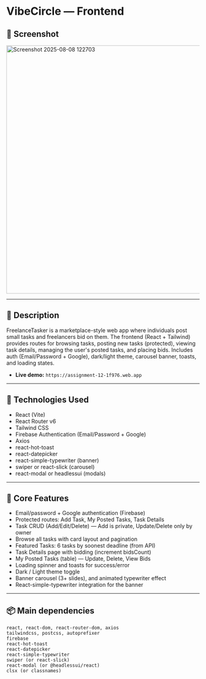 # VibeCircle — Frontend

## 📸 Screenshot
<img width="1302" height="647" alt="Screenshot 2025-08-08 122703" src="https://github.com/user-attachments/assets/e8c7658d-8a48-4be0-a5c4-6cdd7d8b79d7" />

---



## 🔎 Description
FreelanceTasker is a marketplace-style web app where individuals post small tasks and freelancers bid on them. The frontend (React + Tailwind) provides routes for browsing tasks, posting new tasks (protected), viewing task details, managing the user's posted tasks, and placing bids. Includes auth (Email/Password + Google), dark/light theme, carousel banner, toasts, and loading states.

- **Live demo:** `https://assignment-12-1f976.web.app` 

---

## 🧰 Technologies Used
- React (Vite)
- React Router v6
- Tailwind CSS
- Firebase Authentication (Email/Password + Google)
- Axios
- react-hot-toast
- react-datepicker
- react-simple-typewriter (banner)
- swiper or react-slick (carousel)
- react-modal or headlessui (modals)



---

## 🚀 Core Features
- Email/password + Google authentication (Firebase)
- Protected routes: Add Task, My Posted Tasks, Task Details
- Task CRUD (Add/Edit/Delete) — Add is private, Update/Delete only by owner
- Browse all tasks with card layout and pagination
- Featured Tasks: 6 tasks by soonest deadline (from API)
- Task Details page with bidding (increment bidsCount)
- My Posted Tasks (table) — Update, Delete, View Bids
- Loading spinner and toasts for success/error
- Dark / Light theme toggle
- Banner carousel (3+ slides), and animated typewriter effect
- React-simple-typewriter integration for the banner

---

## 📦 Main dependencies
```text
react, react-dom, react-router-dom, axios
tailwindcss, postcss, autoprefixer
firebase
react-hot-toast
react-datepicker
react-simple-typewriter
swiper (or react-slick)
react-modal (or @headlessui/react)
clsx (or classnames)
